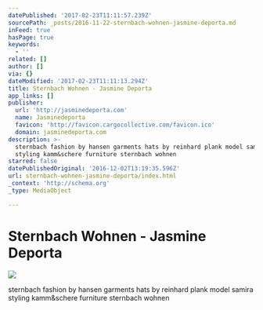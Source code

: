 ```yaml
---
datePublished: '2017-02-23T11:11:57.239Z'
sourcePath: _posts/2016-11-22-sternbach-wohnen-jasmine-deporta.md
inFeed: true
hasPage: true
keywords:
  - ''
related: []
author: []
via: {}
dateModified: '2017-02-23T11:11:13.294Z'
title: Sternbach Wohnen - Jasmine Deporta
app_links: []
publisher:
  url: 'http://jasminedeporta.com'
  name: Jasminedeporta
  favicon: 'http://favicon.cargocollective.com/favicon.ico'
  domain: jasminedeporta.com
description: >-
  sternbach fashion by hansen garments hats by reinhard plank model samira
  styling kamm&schere furniture sternbach wohnen
starred: false
datePublishedOriginal: '2016-12-02T13:19:35.596Z'
url: sternbach-wohnen-jasmine-deporta/index.html
_context: 'http://schema.org'
_type: MediaObject

---
```

# Sternbach Wohnen - Jasmine Deporta

<article style=""><img src="https://imgflo.herokuapp.com/graph/2b2431f8e7ba7b0/ed1f7324ac49ee37dd63a7c217abb8b2/noop.jpg?input=http%3A%2F%2Fpayload475.cargocollective.com%2F1%2F1%2F62616%2F11801579%2Fprt_400x658_1469825035_2x.JPG" /><p>sternbach fashion by hansen garments hats by reinhard plank model samira styling kamm&amp;schere furniture sternbach wohnen</p></article>